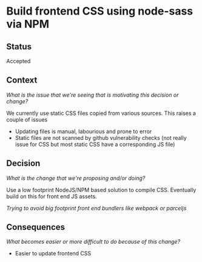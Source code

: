 # Build frontend CSS using node-sass via NPM

## Status

Accepted

## Context

_What is the issue that we're seeing that is motivating this decision or change?_

We currently use static CSS files copied from various sources. This raises a couple of issues
- Updating files is manual, labourious and prone to error
- Static files are not scanned by github vulnerability checks (not really issue for CSS but most static CSS have a corresponding JS file)


## Decision

_What is the change that we're proposing and/or doing?_

Use a low footprint NodeJS/NPM based solution to compile CSS.
Eventually build on this for front end JS assets.

*Trying to avoid big footprint front end bundlers like webpack or parceljs*

## Consequences

_What becomes easier or more difficult to do because of this change?_

- Easier to update frontend CSS
